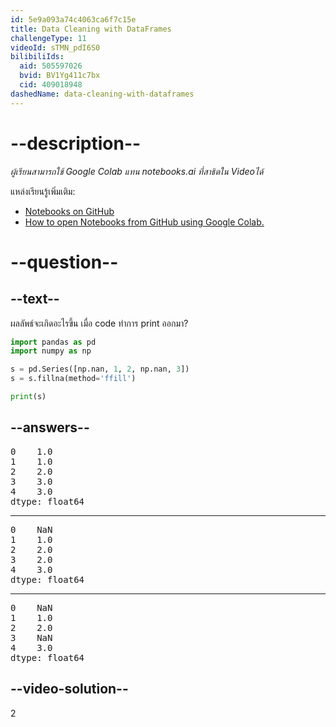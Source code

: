 ```yaml
---
id: 5e9a093a74c4063ca6f7c15e
title: Data Cleaning with DataFrames
challengeType: 11
videoId: sTMN_pdI6S0
bilibiliIds:
  aid: 505597026
  bvid: BV1Yg411c7bx
  cid: 409018948
dashedName: data-cleaning-with-dataframes
---
```


# --description--

*ผู้เรียนสามารถใช้ Google Colab แทน notebooks.ai ที่สาธิตใน Videoได้*

แหล่งเรียนรู้เพิ่มเติม:

-   [Notebooks on GitHub](https://github.com/ine-rmotr-curriculum/data-cleaning-rmotr-freecodecamp)
-   [How to open Notebooks from GitHub using Google Colab.](https://colab.research.google.com/github/googlecolab/colabtools/blob/master/notebooks/colab-github-demo.ipynb)

# --question--

## --text--

ผลลัพธ์จะเกิดอะไรขึ้น เมื่อ code ทำการ print ออกมา?

```py
import pandas as pd
import numpy as np

s = pd.Series([np.nan, 1, 2, np.nan, 3])
s = s.fillna(method='ffill')

print(s)
```

## --answers--

<pre>
0    1.0
1    1.0
2    2.0
3    3.0
4    3.0
dtype: float64
</pre>

---

<pre>
0    NaN
1    1.0
2    2.0
3    2.0
4    3.0
dtype: float64
</pre>

---

<pre>
0    NaN
1    1.0
2    2.0
3    NaN
4    3.0
dtype: float64
</pre>

## --video-solution--

2

